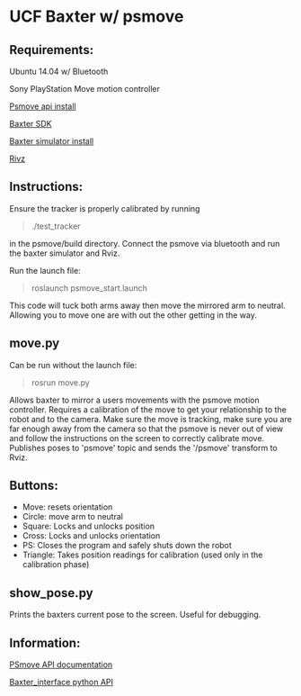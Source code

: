 # UCF Baxter w/ psmove

## Requirements:
Ubuntu 14.04 w/ Bluetooth

Sony PlayStation Move motion controller

[Psmove api install](https://github.com/thp/psmoveapi)

[Baxter SDK](http://sdk.rethinkrobotics.com/wiki/Workstation_Setup)

[Baxter simulator install](http://sdk.rethinkrobotics.com/wiki/Simulator_Installation)

[Rivz](http://wiki.ros.org/rviz/UserGuide)

## Instructions:
Ensure the tracker is properly calibrated by running
> ./test_tracker

in the psmove/build directory. Connect the psmove via bluetooth and run the baxter simulator and Rviz. 

Run the launch file:
> roslaunch <package name> psmove_start.launch

This code will tuck both arms away then move the mirrored arm to neutral. Allowing you to move one are with out the other getting in the way.

## move.py

Can be run without the launch file:
> rosrun <package name> move.py

Allows baxter to mirror a users movements with the psmove motion controller. Requires a calibration of the move to get your relationship to the robot and to the camera. Make sure the move is tracking, make sure you are far enough away from the camera so that the psmove is never out of view and follow the instructions on the screen to correctly calibrate move. 
Publishes poses to 'psmove' topic and sends the '/psmove' transform to Rviz.

## Buttons:
* Move: resets orientation
* Circle: move arm to neutral
* Square: Locks and unlocks position
* Cross: Locks and unlocks orientation
* PS: Closes the program and safely shuts down the robot
* Triangle: Takes position readings for calibration (used only in the calibration phase)

## show_pose.py

Prints the baxters current pose to the screen. Useful for debugging.

## Information:
[PSmove API documentation](https://thp.io/2012/thesis/thesis.pdf)

[Baxter_interface python API](http://api.rethinkrobotics.com/)
